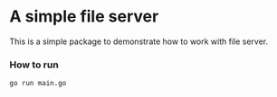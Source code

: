A simple file server
===================

This is a simple package to demonstrate how to work with file server.


### How to run 
```
go run main.go 
```